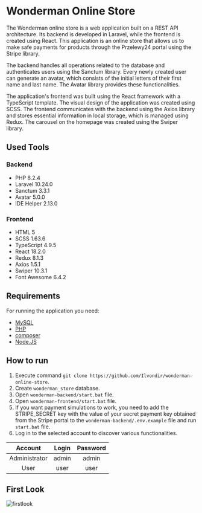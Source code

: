 # Wonderman Online Store

The Wonderman online store is a web application built on a REST API architecture. Its backend is developed in Laravel, while the frontend is created using React. This application is an online store that allows us to make safe payments for products through the Przelewy24 portal using the Stripe library.

The backend handles all operations related to the database and authenticates users using the Sanctum library. Every newly created user can generate an avatar, which consists of the initial letters of their first name and last name. The Avatar library provides these functionalities.

The application's frontend was built using the React framework with a TypeScript template. The visual design of the application was created using SCSS. The frontend communicates with the backend using the Axios library and stores essential information in local storage, which is managed using Redux. The carousel on the homepage was created using the Swiper library.



## Used Tools

### Backend
- PHP 8.2.4
- Laravel 10.24.0
- Sanctum 3.3.1
- Avatar 5.0.0
- IDE Helper 2.13.0

### Frontend
- HTML 5
- SCSS 1.63.6
- TypeScript 4.9.5
- React 18.2.0
- Redux 8.1.3
- Axios 1.5.1
- Swiper 10.3.1
- Font Awesome 6.4.2

## Requirements

For running the application you need:

- [MySQL](https://www.mysql.com)
- [PHP](https://www.php.net/manual/en/install.windows.php)
- [composer](https://getcomposer.org)
- [Node.JS](https://nodejs.org/en)

## How to run

1. Execute command `git clone https://github.com/Ilvondir/wonderman-online-store`.
2. Create `wonderman_store` database.
3. Open `wonderman-backend/start.bat` file.
4. Open `wonderman-frontend/start.bat` file.
5. If you want payment simulations to work, you need to add the STRIPE_SECRET key with the value of your secret payment key obtained from the Stripe portal to the `wonderman-backend/.env.example` file and run `start.bat` file.
6. Log in to the selected account to discover various functionalities.

| Account       	| Login	      |   Password 	|
|:---------------:|:-----------:|:-----------:|
| Administrator   | admin      	|  admin   	  | 
| User          	| user      	|  user       |


## First Look

![firstlook](img/firstlook.png?raw=true)

